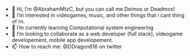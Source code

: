 - 👋 Hi, I’m @AbrahamMtzC, but you can call me Deimos or Deadmos!
- 👀 I’m interested in videogames, music, and other things that i cant thing of rn.
- 🌱 I’m currently learning Computational system engineering
- 💞️ I’m looking to collaborate as a web developer (full stack), videogame developement, mobile app developement.
- 📫 How to reach me: @DDragon616 on twitter

<!---
AbrahamMtzC/AbrahamMtzC is a ✨ special ✨ repository because its `README.md` (this file) appears on your GitHub profile.
You can click the Preview link to take a look at your changes.
--->
